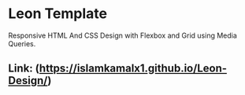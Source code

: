 # Leon Template

Responsive HTML And CSS Design with Flexbox and Grid using Media Queries.

## Link: (https://islamkamalx1.github.io/Leon-Design/)
